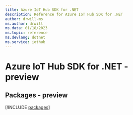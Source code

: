 ```yaml
---
title: Azure IoT Hub SDK for .NET
description: Reference for Azure IoT Hub SDK for .NET
author: drwill-ms
ms.author: drwill
ms.data: 01/18/2023
ms.topic: reference
ms.devlang: dotnet
ms.service: iothub
---
```

# Azure IoT Hub SDK for .NET - preview
## Packages - preview
[!INCLUDE [packages](iot-hub-index.md)]